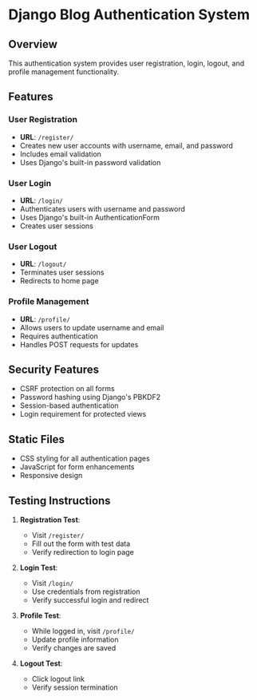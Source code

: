 # Django Blog Authentication System

## Overview
This authentication system provides user registration, login, logout, and profile management functionality.

## Features

### User Registration
- **URL**: `/register/`
- Creates new user accounts with username, email, and password
- Includes email validation
- Uses Django's built-in password validation

### User Login
- **URL**: `/login/`
- Authenticates users with username and password
- Uses Django's built-in AuthenticationForm
- Creates user sessions

### User Logout
- **URL**: `/logout/`
- Terminates user sessions
- Redirects to home page

### Profile Management
- **URL**: `/profile/`
- Allows users to update username and email
- Requires authentication
- Handles POST requests for updates

## Security Features
- CSRF protection on all forms
- Password hashing using Django's PBKDF2
- Session-based authentication
- Login requirement for protected views

## Static Files
- CSS styling for all authentication pages
- JavaScript for form enhancements
- Responsive design

## Testing Instructions

1. **Registration Test**:
   - Visit `/register/`
   - Fill out the form with test data
   - Verify redirection to login page

2. **Login Test**:
   - Visit `/login/`
   - Use credentials from registration
   - Verify successful login and redirect

3. **Profile Test**:
   - While logged in, visit `/profile/`
   - Update profile information
   - Verify changes are saved

4. **Logout Test**:
   - Click logout link
   - Verify session termination
